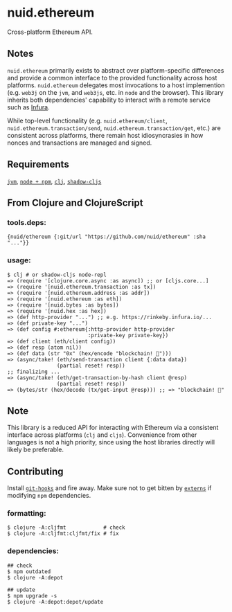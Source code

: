 # nuid.ethereum

Cross-platform Ethereum API.

## Notes

`nuid.ethereum` primarily exists to abstract over platform-specific differences and provide a common interface to the provided functionality across host platforms. `nuid.ethereum` delegates most invocations to a host implemention (e.g. `web3j` on the `jvm`, and `web3js`, etc. in `node` and the browser). This library inherits both dependencies' capability to interact with a remote service such as [Infura](https://infura.io/).

While top-level functionality (e.g. `nuid.ethereum/client`, `nuid.ethereum.transaction/send`, `nuid.ethereum.transaction/get`, etc.) are consistent across platforms, there remain host idiosyncrasies in how nonces and transactions are managed and signed.

## Requirements

[`jvm`](https://www.java.com/en/download/), [`node + npm`](https://nodejs.org/en/download/), [`clj`](https://clojure.org/guides/getting_started), [`shadow-cljs`](https://shadow-cljs.github.io/docs/UsersGuide.html#_installation)

## From Clojure and ClojureScript

### tools.deps:

`{nuid/ethereum {:git/url "https://github.com/nuid/ethereum" :sha "..."}}`

### usage:

```
$ clj # or shadow-cljs node-repl
=> (require '[clojure.core.async :as async]) ;; or [cljs.core...]
=> (require '[nuid.ethereum.transaction :as tx])
=> (require '[nuid.ethereum.address :as addr])
=> (require '[nuid.ethereum :as eth])
=> (require '[nuid.bytes :as bytes])
=> (require '[nuid.hex :as hex])
=> (def http-provider "...") ;; e.g. https://rinkeby.infura.io/...
=> (def private-key "...")
=> (def config #:ethereum{:http-provider http-provider
                          :private-key private-key})
=> (def client (eth/client config))
=> (def resp (atom nil))
=> (def data (str "0x" (hex/encode "blockchain! 🤡")))
=> (async/take! (eth/send-transaction client {:data data})
                (partial reset! resp))
;; finalizing ...
=> (async/take! (eth/get-transaction-by-hash client @resp)
                (partial reset! resp))
=> (bytes/str (hex/decode (tx/get-input @resp))) ;; => "blockchain! 🤡"
```

## Note

This library is a reduced API for interacting with Ethereum via a consistent interface across platforms (`clj` and `cljs`). Convenience from other languages is not a high priority, since using the host libraries directly will likely be preferable.

## Contributing

Install [`git-hooks`](https://github.com/icefox/git-hooks) and fire away. Make sure not to get bitten by [`externs`](https://clojurescript.org/guides/externs) if modifying `npm` dependencies.

### formatting:

```
$ clojure -A:cljfmt            # check
$ clojure -A:cljfmt:cljfmt/fix # fix
```

### dependencies:

```
## check
$ npm outdated
$ clojure -A:depot

## update
$ npm upgrade -s
$ clojure -A:depot:depot/update
```
